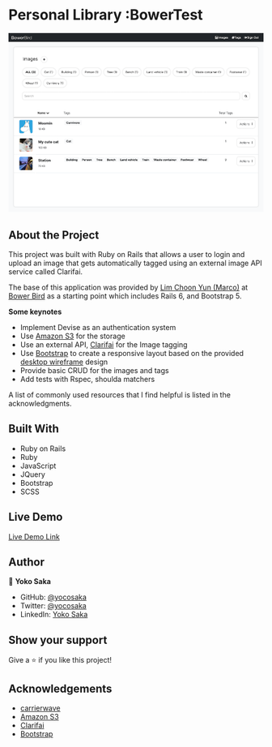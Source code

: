 # Personal Library :BowerTest

![Screenshot](/screenshot.png)

## About the Project

This project was built with Ruby on Rails that allows a user to login and upload an image that gets automatically tagged using an external image API service called Clarifai.

The base of this application was provided by [Lim Choon Yun (Marco)](https://github.com/marco8757) at [Bower Bird](https://bowerbird.talentlyft.com/) as a starting point which includes Rails 6, and Bootstrap 5.

**Some keynotes**

- Implement Devise as an authentication system
- Use [Amazon S3](https://aws.amazon.com/s3/?did=ft_card&trk=ft_card) for the storage
- Use an external API, [Clarifai](https://www.clarifai.com/) for the Image tagging
- Use [Bootstrap](https://getbootstrap.com/docs/5.0/getting-started/introduction/) to create a responsive layout based on the provided [desktop wireframe](https://www.figma.com/file/IWL90EwwbVkQrK2IBUePfm/BowerTest?node-id=2%3A42) design
- Provide basic CRUD for the images and tags
- Add tests with Rspec, shoulda matchers

A list of commonly used resources that I find helpful is listed in the acknowledgments.

## Built With

- Ruby on Rails
- Ruby
- JavaScript
- JQuery
- Bootstrap
- SCSS

## Live Demo

[Live Demo Link](https://bower-test-yokosaka.herokuapp.com/)

<!-- ## Getting Started

To get a local copy up and running follow these simple example steps.

1. On the project GitHub page, navigate to the main page of the repository.
2. Under the repository name, locate and click on a green button named `Code`.
3. Copy the project URL as displayed.
4. If you're running the Windows Operating System, open your command prompt. On Linux, Open your terminal.
5. Change the current working directory to the location where you want the cloned directory to be made. Leave as it is if the current location is where you want the project to be.
6. Type git clone, and then paste the URL you copied in Step 3. <br>
   e.g. $ git clone https://github.com/yourUsername/yourProjectName
7. Press Enter. Your local copy will be created.
8. To install all dependencies and necessary gems, run `bundle install`
9. Run `rails db:setup`
10. Run `rails server` to run rails application in your local server
11. Run `rspec` to run rspec tests -->

## Author

👤 **Yoko Saka**

- GitHub: [@yocosaka](https://github.com/yocosaka)
- Twitter: [@yocosaka](https://twitter.com/yocosaka)
- LinkedIn: [Yoko Saka](https://www.linkedin.com/in/yokosaka)

<!-- ## Contributing

Contributions, issues, and feature requests are welcome!
Feel free to check the [issues page](../../issues).

1. Fork the Project
2. Create your Feature Branch (`git checkout -b feature/AmazingFeature`)
3. Commit your Changes (`git commit -m 'Add some AmazingFeature'`)
4. Push to the Branch (`git push origin feature/AmazingFeature`)
5. Open a Pull Request -->

## Show your support

Give a ⭐️ if you like this project!

<!-- ## License

This project is [MIT](./LICENSE) licensed. -->

## Acknowledgements

- [carrierwave](https://github.com/carrierwaveuploader/carrierwave)
- [Amazon S3](https://aws.amazon.com/s3/?did=ft_card&trk=ft_card)
- [Clarifai](https://www.clarifai.com/)
- [Bootstrap](https://getbootstrap.com/docs/5.0/getting-started/introduction/)
